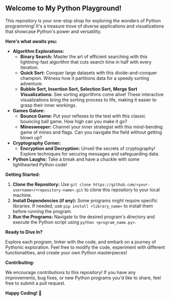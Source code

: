 ## Welcome to My Python Playground!

This repository is your one-stop shop for exploring the wonders of Python programming! It's a treasure trove of diverse applications and visualizations that showcase Python's power and versatility.

**Here's what awaits you:**

* **Algorithm Explorations:**
  * **Binary Search:** Master the art of efficient searching with this lightning-fast algorithm that cuts search time in half with every iteration.
  * **Quick Sort:** Conquer large datasets with this divide-and-conquer champion. Witness how it partitions data for a speedy sorting adventure.
  * **Bubble Sort, Insertion Sort, Selection Sort, Merge Sort Visualizations:** See sorting algorithms come alive! These interactive visualizations bring the sorting process to life, making it easier to grasp their inner workings.
* **Games Galore:**
  * **Bounce Game:** Put your reflexes to the test with this classic bouncing ball game. How high can you make it go?
  * **Minesweeper:** Channel your inner strategist with this mind-bending game of mines and flags. Can you navigate the field without getting blown up?
* **Cryptography Corner:**
  * **Encryption and Decryption:** Unveil the secrets of cryptography! Explore techniques for securing messages and safeguarding data.
* **Python Laughs:**  Take a break and have a chuckle with some lighthearted Python code!

**Getting Started:**

1. **Clone the Repository:** Use `git clone https://github.com/<your-username>/<repository-name>.git` to clone this repository to your local machine.
2. **Install Dependencies (if any):** Some programs might require specific libraries. If needed, use `pip install <library_name>` to install them before running the program.
3. **Run the Programs:** Navigate to the desired program's directory and execute the Python script using `python <program_name.py>`.

**Ready to Dive In?**

Explore each program, tinker with the code, and embark on a journey of Pythonic exploration. Feel free to modify the code, experiment with different functionalities, and create your own Python masterpieces!

**Contributing:**

We encourage contributions to this repository! If you have any improvements, bug fixes, or new Python programs you'd like to share, feel free to submit a pull request.

**Happy Coding! 💎**
